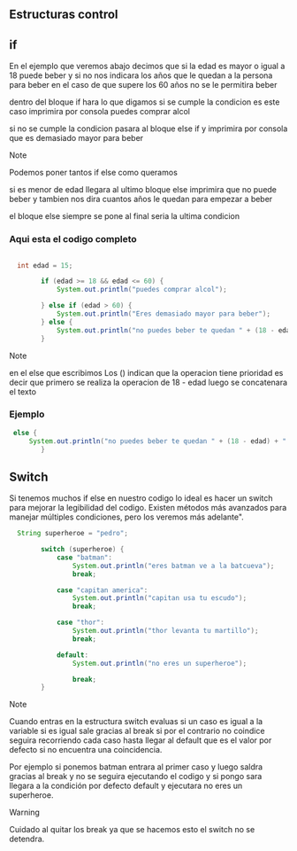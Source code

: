 ## Estructuras control

## if

En el ejemplo que veremos abajo decimos que si la edad es mayor o igual a 18 puede beber y si no nos indicara los años que le quedan a la persona
para beber en el caso de que supere los 60 años no se le permitira beber

dentro del bloque if hara lo que digamos si se cumple la condicion es este caso imprimira por consola puedes comprar alcol

si no se cumple la condicion pasara al bloque else if y imprimira por consola que es demasiado mayor para beber

> [!NOTE]
> Podemos poner tantos if else como queramos

si es menor de edad llegara al ultimo bloque else imprimira que no puede beber y tambien nos dira cuantos años le quedan para empezar a beber

el bloque else siempre se pone al final seria la ultima condicion

### Aqui esta el codigo completo

```java

  int edad = 15;

        if (edad >= 18 && edad <= 60) {
            System.out.println("puedes comprar alcol");

        } else if (edad > 60) {
            System.out.println("Eres demasiado mayor para beber");
        } else {
            System.out.println("no puedes beber te quedan " + (18 - edad) + " años");
        }

```

> [!NOTE]
> en el else que escribimos Los () indican que la operacion tiene prioridad es decir que primero se realiza la operacion de 18 - edad luego se concatenara el texto

### Ejemplo

```java
 else {
     System.out.println("no puedes beber te quedan " + (18 - edad) + " años");
        }
```

## Switch

Si tenemos muchos if else en nuestro codigo lo ideal es hacer un switch para mejorar la legibilidad del codigo. Existen métodos más avanzados para manejar múltiples condiciones, pero los veremos más adelante".

```java
  String superheroe = "pedro";

        switch (superheroe) {
            case "batman":
                System.out.println("eres batman ve a la batcueva");
                break;

            case "capitan america":
                System.out.println("capitan usa tu escudo");
                break;

            case "thor":
                System.out.println("thor levanta tu martillo");
                break;

            default:
                System.out.println("no eres un superheroe");

                break;
        }
```

> [!NOTE]
> Cuando entras en la estructura switch evaluas si un caso es igual a la variable si es igual sale gracias al break si por el contrario no coindice seguira recorriendo cada caso hasta llegar al default que es el valor por defecto si no encuentra una coincidencia.

Por ejemplo si ponemos batman entrara al primer caso y luego saldra gracias al break y no se seguira ejecutando el codigo y si pongo sara llegara a la condición por defecto default y ejecutara no eres un superheroe.

> [!WARNING]
> Cuidado al quitar los break ya que se hacemos esto el switch no se detendra.
